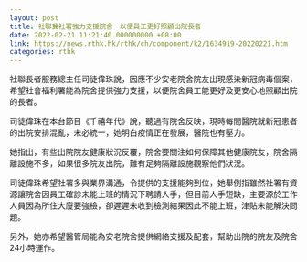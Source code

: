 ```yaml
---
layout: post
title: 社聯冀社署強力支援院舍　以便員工更好照顧出院長者
date: 2022-02-21 11:21:40.000000000 +08:00
link: https://news.rthk.hk/rthk/ch/component/k2/1634919-20220221.htm
categories: rthk
---
```


社聯長者服務總主任司徒偉珠說，因應不少安老院舍院友出現感染新冠病毒個案，希望社會福利署能為院舍提供強力支援，以便院舍員工能更好及更安心地照顧出院的長者。

司徒偉珠在本台節目《千禧年代》說，聽過有院舍反映，現時每間醫院就新冠患者的出院安排混亂，未必統一，她明白疫情正在發展，醫院也有壓力。

她指出，有些出院院友健康狀況反覆，院舍要關注如何保障其他健康院友，院舍隔離設施不多，如果很多院友出院，難有足夠隔離設施觀察他們狀況。

司徒偉珠希望社署多與業界溝通，令提供的支援能夠到位，她舉例指雖然社署有資源讓院舍因員工確診未能上班的情況下聘請人手，但目前人手短缺，主要源於工作人員因為所住大廈要強檢，卻遲遲未收到檢測結果因此不能上班，津貼未能解決問題。

另外，她亦希望醫管局能為安老院舍提供網絡支援及配套，幫助出院的院友及院舍24小時運作。
